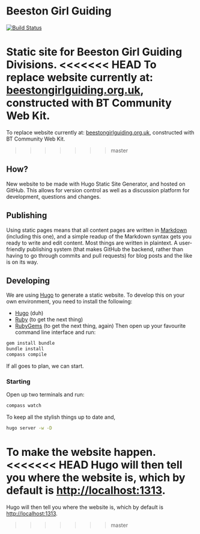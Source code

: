 # Beeston Girl Guiding


[![Build Status](https://travis-ci.org/samozzy/guides.svg?branch=master)](https://travis-ci.org/samozzy/guides)

Static site for Beeston Girl Guiding Divisions.
<<<<<<< HEAD
To replace website currently at: [beestongirlguiding.org.uk](http://www.beestongirlguiding.org.uk), constructed with BT Community Web Kit.
=======
To replace website currently at: [beestongirlguiding.org.uk](http://beestongirlguiding.org.uk), constructed with BT Community Web Kit.
>>>>>>> master

## How?
New website to be made with Hugo Static Site Generator, and hosted on GitHub.
This allows for version control as well as a discussion platform for development, questions and changes.

## Publishing
Using static pages means that all content pages are written in [Markdown](https://github.com/adam-p/markdown-here/wiki/Markdown-Cheatsheet  "Markdown Cheatsheet") (including this one), and a simple readup of the Markdown syntax gets you ready to write and edit content. Most things are written in plaintext.
A user-friendly publishing system (that makes GitHub the backend, rather than having to go through commits and pull requests) for blog posts and the like is on its way.

## Developing
We are using [Hugo](http://gohugo.io) to generate a static website. To develop this on your own environment, you need to install the following:
- [Hugo](http://gohugo.io) (duh)
- [Ruby](https://www.ruby-lang.org/en/downloads/) (to get the next thing)
- [RubyGems](https://rubygems.org/pages/download) (to get the next thing, again)
Then open up your favourite command line interface and run:
```bash
gem install bundle
bundle install
compass compile
```
If all goes to plan, we can start.
### Starting
Open up two terminals and run:
```bash
compass watch
```
To keep all the stylish things up to date and,
```bash
hugo server -w -D
```
To make the website happen.
<<<<<<< HEAD
Hugo will then tell you where the website is, which by default is [http://localhost:1313](http://localhost:1313).
=======
Hugo will then tell you where the website is, which by default is [http://localhost:1313](http://localhost:1313).
>>>>>>> master
